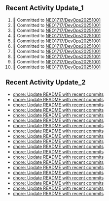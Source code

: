
## Recent Activity Update_1
<!--START_SECTION:activity-->
1. 🚀 Committed to [NEO1717/DevOps20251001](https://github.com/NEO1717/DevOps20251001/commit/0ac1f0775ccead4b56ffc997051807629fc83088)
2. 🚀 Committed to [NEO1717/DevOps20251001](https://github.com/NEO1717/DevOps20251001/commit/633b3a770d61edc200e0ace098921dd0f3a6aabc)
3. 🚀 Committed to [NEO1717/DevOps20251001](https://github.com/NEO1717/DevOps20251001/commit/6a97543097d0046e33921731857ec346f892e585)
4. 🚀 Committed to [NEO1717/DevOps20251001](https://github.com/NEO1717/DevOps20251001/commit/e481c12f79a6d4c21ee01b93e9d16cff2ba0ebb6)
5. 🚀 Committed to [NEO1717/DevOps20251001](https://github.com/NEO1717/DevOps20251001/commit/4aa69040b353b0ef79ab8e750fe55bd63d195b9f)
6. 🚀 Committed to [NEO1717/DevOps20251001](https://github.com/NEO1717/DevOps20251001/commit/b693e749606de86e4f6174a7f3666c996707cb7e)
7. 🚀 Committed to [NEO1717/DevOps20251001](https://github.com/NEO1717/DevOps20251001/commit/f6f07a4db967642b76177490f009c4a5919d2ee8)
8. 🚀 Committed to [NEO1717/DevOps20251001](https://github.com/NEO1717/DevOps20251001/commit/c5dc56359acbfb163f1435d0261ec27ca9ab76c8)
9. 🚀 Committed to [NEO1717/DevOps20251001](https://github.com/NEO1717/DevOps20251001/commit/2e3c9db9b9b3e5a774fa670191cb57821bfb726a)
10. 🚀 Committed to [NEO1717/DevOps20251001](https://github.com/NEO1717/DevOps20251001/commit/20b83714bcc5058d05d12837cf7f50226f5af2d0)
<!--END_SECTION:activity-->



## Recent Activity Update_2
<!-- LATEST_COMMITS:START -->
- [chore: Update README with recent commits](https://github.com/NEO1717/DevOps20251001/commit/9f5452a05aac7da48d0f0eec14681db830402554)
- [chore: Update README with recent commits](https://github.com/NEO1717/DevOps20251001/commit/a703c2f84a75dd97cd370d197723f743648bd53d)
- [chore: Update README with recent commits](https://github.com/NEO1717/DevOps20251001/commit/92d6f9c11e6c7b4ebf65b06389f9b3e5cea977e3)
- [chore: Update README with recent commits](https://github.com/NEO1717/DevOps20251001/commit/d648260a6db5ed9d4e9c1541ab59c38ebf6bbeb7)
- [chore: Update README with recent commits](https://github.com/NEO1717/DevOps20251001/commit/c2b609bdc9cbd8cbcc88e5a77a1e6ace222956ff)
- [chore: Update README with recent commits](https://github.com/NEO1717/DevOps20251001/commit/0dd99434808f4aa86a1387356ee0bdc1d520b2fb)
- [chore: Update README with recent commits](https://github.com/NEO1717/DevOps20251001/commit/fbfebfc95b9acd513fa743eb4221b9f301921f44)
- [chore: Update README with recent commits](https://github.com/NEO1717/DevOps20251001/commit/632e74e8167b699855b6518ddb011eae13a24bfc)
- [chore: Update README with recent commits](https://github.com/NEO1717/DevOps20251001/commit/428d60338a4d0d369321fe1fabfb2f331864962d)
- [chore: Update README with recent commits](https://github.com/NEO1717/DevOps20251001/commit/8afa630d0ecb48fbe4cab2fdaaff47cbbde91fb3)
- [chore: Update README with recent commits](https://github.com/NEO1717/DevOps20251001/commit/81f08cf273d4a1635a66720184c4ab666bdb9d70)
- [chore: Update README with recent commits](https://github.com/NEO1717/DevOps20251001/commit/59050b587f942de9db2b79c7f96f3952890bde87)
- [chore: Update README with recent commits](https://github.com/NEO1717/DevOps20251001/commit/350b0f7fc0e51a9a8e013edb4f05265fc70b8b81)
- [chore: Update README with recent commits](https://github.com/NEO1717/DevOps20251001/commit/80d27b5a4d8e1547324e09b4300378e5cf787138)
- [chore: Update README with recent commits](https://github.com/NEO1717/DevOps20251001/commit/b8ce58533afd4f27d6d5509d7d64a6312a7ef395)
- [chore: Update README with recent commits](https://github.com/NEO1717/DevOps20251001/commit/a153d9f3108ed6f3a710fcd9f9448ec07f180402)
- [chore: Update README with recent commits](https://github.com/NEO1717/DevOps20251001/commit/fdedfa1e1eae766e3cfd86a515ce2a1f4efdb029)
- [chore: Update README with recent commits](https://github.com/NEO1717/DevOps20251001/commit/4d4d2c4a2480af672deab2c4cb338636d4ca96e3)
- [chore: Update README with recent commits](https://github.com/NEO1717/DevOps20251001/commit/3a9a39dd6d32790d50d46eeb2f7e3a372a73fdb5)
- [chore: Update README with recent commits](https://github.com/NEO1717/DevOps20251001/commit/77586f2374c8772ce3c3a50ce05251f45e9a4162)
<!-- LATEST_COMMITS:END -->


